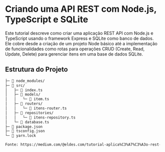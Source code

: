 # Criando uma API REST com Node.js, TypeScript e SQLite

Este tutorial descreve como criar uma aplicação REST API com Node.js e TypeScript usando o framework Express e SQLite como banco de dados. Ele cobre desde a criação de um projeto Node básico até a implementação de funcionalidades como rotas para operações CRUD (Create, Read, Update, Delete) para gerenciar itens em uma base de dados SQLite.

## Estrutura do Projeto

```bash
├─ 📁 node_modules/
├─ 📁 src/
│   ├─ 📄 index.ts
│   ├─ 📁 models/
│   │   └─ 📄 item.ts
│   ├─ 📁 routers/
│   │   └─ 📄 itens-router.ts
│   ├─ 📁 repositories/
│   │   └─ 📄 itens-repository.ts
│   └─ 📄 database.ts
├─ 📄 package.json
├─ 📄 tsconfig.json
└─ 📄 yarn.lock

Fonte: https://medium.com/@eldes.com/tutorial-aplica%C3%A7%C3%A3o-rest-api-com-node-em-typescript-usando-express-e-sqlite-a4ea6a7c3563
